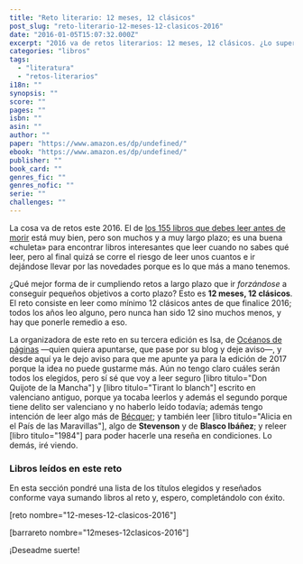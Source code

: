 ```yaml
---
title: "Reto literario: 12 meses, 12 clásicos"
post_slug: "reto-literario-12-meses-12-clasicos-2016"
date: "2016-01-05T15:07:32.000Z"
excerpt: "2016 va de retos literarios: 12 meses, 12 clásicos. ¿Lo superaré con éxito? ¡Deseadme suerte!"
categories: "libros"
tags: 
  - "literatura"
  - "retos-literarios"
i18n: ""
synopsis: ""
score: ""
pages: ""
isbn: ""
asin: ""
author: ""
paper: "https://www.amazon.es/dp/undefined/"
ebook: "https://www.amazon.es/dp/undefined/"
publisher: ""
book_card: ""
genres_fic: ""
genres_nofic: ""
serie: ""
challenges: ""
---
```


La cosa va de retos este 2016. El de [los 155 libros que debes leer antes de morir](http://fjp.es/reto-literario-los-155-libros-que-debes-leer-antes-de-morir/) está muy bien, pero son muchos y a muy largo plazo; es una buena «chuleta» para encontrar libros interesantes que leer cuando no sabes qué leer, pero al final quizá se corre el riesgo de leer unos cuantos e ir dejándose llevar por las novedades porque es lo que más a mano tenemos.

¿Qué mejor forma de ir cumpliendo retos a largo plazo que ir _forzándose_ a conseguir pequeños objetivos a corto plazo? Esto es **12 meses, 12 clásicos**. El reto consiste en leer como mínimo 12 clásicos antes de que finalice 2016; todos los años leo alguno, pero nunca han sido 12 sino muchos menos, y hay que ponerle remedio a eso.

La organizadora de este reto en su tercera edición es Isa, de [Océanos de páginas](http://oceanosdepaginas.blogspot.com.es/2016/01/reto-12-meses-12-clasicos-tercera.html) —quien quiera apuntarse, que pase por su blog y deje aviso—, y desde aquí ya le dejo aviso para que me apunte ya para la edición de 2017 porque la idea no puede gustarme más. Aún no tengo claro cuáles serán todos los elegidos, pero sí sé que voy a leer seguro \[libro titulo="Don Quijote de la Mancha"\] y \[libro titulo="Tirant lo blanch"\] escrito en valenciano antiguo, porque ya tocaba leerlos y además el segundo porque tiene delito ser valenciano y no haberlo leído todavía; además tengo intención de leer algo más de [Bécquer](http://fjp.es/autor/gustavo-adolfo-becquer/); y también leer \[libro titulo="Alicia en el País de las Maravillas"\], algo de **Stevenson** y de **Blasco Ibáñez**; y releer \[libro titulo="1984"\] para poder hacerle una reseña en condiciones. Lo demás, iré viendo.

### Libros leídos en este reto

En esta sección pondré una lista de los títulos elegidos y reseñados conforme vaya sumando libros al reto y, espero, completándolo con éxito.

\[reto nombre="12-meses-12-clasicos-2016"\]

\[barrareto nombre="12meses-12clasicos-2016"\]

¡Deseadme suerte!
